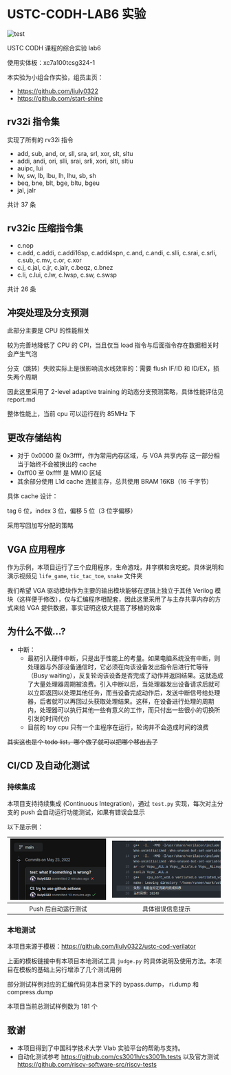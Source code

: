 # USTC-CODH-LAB6 实验

![test](https://github.com/liuly0322/ustc-codh-lab6/actions/workflows/test.yml/badge.svg)

USTC CODH 课程的综合实验 lab6

使用实体板：xc7a100tcsg324-1

本实验为小组合作实验，组员主页：

- <https://github.com/liuly0322>
- <https://github.com/start-shine>

## rv32i 指令集

实现了所有的 rv32i 指令

- add, sub, and, or, sll, sra, srl, xor, slt, sltu
- addi, andi, ori, slli, srai, srli, xori, slti, sltiu
- auipc, lui
- lw, sw, lb, lbu, lh, lhu, sb, sh
- beq, bne, blt, bge, bltu, bgeu
- jal, jalr

共计 37 条

## rv32ic 压缩指令集

- c.nop
- c.add, c.addi, c.addi16sp, c.addi4spn, c.and, c.andi, c.slli, c.srai, c.srli, c.sub, c.mv, c.or, c.xor
- c.j, c.jal, c.jr, c.jalr, c.beqz, c.bnez
- c.li, c.lui, c.lw, c.lwsp, c.sw, c.swsp

共计 26 条

## 冲突处理及分支预测

此部分主要是 CPU 的性能相关

较为完善地降低了 CPU 的 CPI，当且仅当 load 指令与后面指令存在数据相关时会产生气泡

分支（跳转）失败实际上是很影响流水线效率的：需要 flush IF/ID 和 ID/EX，损失两个周期

因此这里采用了 2-level adaptive training 的动态分支预测策略，具体性能评估见 report.md

整体性能上，当前 cpu 可以运行在约 85MHz 下

## 更改存储结构

- 对于 0x0000 至 0x3ffff，作为常用内存区域，与 VGA 共享内存
  这一部分相当于始终不会被换出的 cache
- 0xff00 至 0xffff 是 MMIO 区域
- 其余部分使用 L1d cache 连接主存，总共使用 BRAM 16KB（16 千字节）

具体 cache 设计：

tag 6 位，index 3 位，偏移 5 位（3 位字偏移）

采用写回加写分配的策略

## VGA 应用程序

作为示例，本项目运行了三个应用程序，生命游戏，井字棋和贪吃蛇。具体说明和演示视频见 `life_game`, `tic_tac_toe`, `snake` 文件夹

我们希望 VGA 驱动模块作为主要的输出模块能够在逻辑上独立于其他 Verilog 模块（这样便于修改），仅与汇编程序相配套，因此这里采用了与主存共享内存的方式来给 VGA 提供数据，事实证明这极大提高了移植的效率

## 为什么不做...?

- 中断：
  - 最初引入硬件中断，只是出于性能上的考量。如果电脑系统没有中断，则处理器与外部设备通信时，它必须在向该设备发出指令后进行忙等待（Busy waiting），反复轮询该设备是否完成了动作并返回结果。这就造成了大量处理器周期被浪费。引入中断以后，当处理器发出设备请求后就可以立即返回以处理其他任务，而当设备完成动作后，发送中断信号给处理器，后者就可以再回过头获取处理结果。这样，在设备进行处理的周期内，处理器可以执行其他一些有意义的工作，而只付出一些很小的切换所引发的时间代价
  - 目前的 toy cpu 只有一个主程序在运行，轮询并不会造成时间的浪费

~~其实这也是个 todo list，哪个做了就可以把哪个移出去了~~

## CI/CD 及自动化测试

### 持续集成

本项目支持持续集成 (Continuous Integration)，通过 `test.py` 实现，每次对主分支的 push 会自动运行功能测试，如果有错误会显示

以下是示例：

| ![image-20220523150827507](report/ci.png) | ![image-20220523150934880](report/ci-fail.png) |
| :---------------------------------------: | :--------------------------------------------: |
|            Push 后自动运行测试            |                具体错误信息提示                |

### 本地测试

本项目来源于模板：<https://github.com/liuly0322/ustc-cod-verilator>

上面的模板链接中有本项目本地测试工具 `judge.py` 的具体说明及使用方法。本项目在模板的基础上另行增添了几个测试用例

部分测试样例对应的汇编代码见本目录下的 bypass.dump， ri.dump 和 compress.dump

本项目当前总测试样例数为 181 个

## 致谢

- 本项目得到了中国科学技术大学 Vlab 实验平台的帮助与支持。
- 自动化测试参考 <https://github.com/cs3001h/cs3001h.tests> 以及官方测试 <https://github.com/riscv-software-src/riscv-tests>
